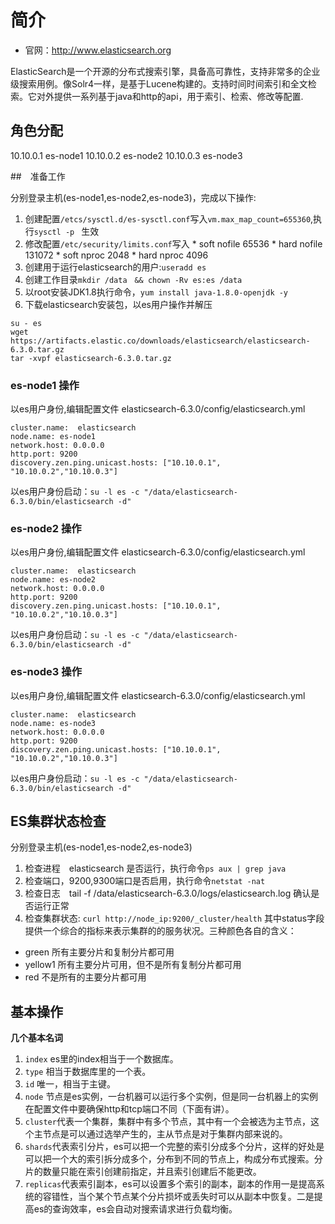 # 简介

* 官网：http://www.elasticsearch.org

ElasticSearch是一个开源的分布式搜索引擎，具备高可靠性，支持非常多的企业级搜索用例。像Solr4一样，是基于Lucene构建的。支持时间时间索引和全文检索。它对外提供一系列基于java和http的api，用于索引、检索、修改等配置.

## 角色分配

10.10.0.1 es-node1
10.10.0.2 es-node2
10.10.0.3 es-node3

##　准备工作

分别登录主机(es-node1,es-node2,es-node3)，完成以下操作:　

1. 创建配置`/etcs/sysctl.d/es-sysctl.conf`写入`vm.max_map_count=655360`,执行`sysctl -p
` 生效
2. 修改配置`/etc/security/limits.conf`写入
\* soft nofile 65536
\* hard nofile 131072
\* soft nproc  2048
\* hard nproc  4096
3. 创建用于运行elasticsearch的用户:`useradd es`
4. 创建工作目录`mkdir /data　&& chown -Rv es:es /data`
5. 以root安装JDK1.8执行命令，`yum install java-1.8.0-openjdk -y`
6. 下载elasticsearch安装包，以es用户操作并解压
```
su - es
wget https://artifacts.elastic.co/downloads/elasticsearch/elasticsearch-6.3.0.tar.gz
tar -xvpf elasticsearch-6.3.0.tar.gz 
```
### es-node1 操作 

以es用户身份,编辑配置文件 elasticsearch-6.3.0/config/elasticsearch.yml

```
cluster.name:  elasticsearch
node.name: es-node1 
network.host: 0.0.0.0
http.port: 9200
discovery.zen.ping.unicast.hosts: ["10.10.0.1", "10.10.0.2","10.10.0.3"]
```
以es用户身份启动：`su -l es -c "/data/elasticsearch-6.3.0/bin/elasticsearch -d"`

### es-node2 操作 

以es用户身份,编辑配置文件 elasticsearch-6.3.0/config/elasticsearch.yml

```
cluster.name:  elasticsearch
node.name: es-node2 
network.host: 0.0.0.0
http.port: 9200
discovery.zen.ping.unicast.hosts: ["10.10.0.1", "10.10.0.2","10.10.0.3"]
```
以es用户身份启动：`su -l es -c "/data/elasticsearch-6.3.0/bin/elasticsearch -d"`

### es-node3 操作 

以es用户身份,编辑配置文件 elasticsearch-6.3.0/config/elasticsearch.yml

```
cluster.name:  elasticsearch
node.name: es-node3 
network.host: 0.0.0.0
http.port: 9200
discovery.zen.ping.unicast.hosts: ["10.10.0.1", "10.10.0.2","10.10.0.3"]
```
以es用户身份启动：`su -l es -c "/data/elasticsearch-6.3.0/bin/elasticsearch -d"`

##  ES集群状态检查  

分别登录主机(es-node1,es-node2,es-node3)

1. 检查进程　elasticsearch 是否运行，执行命令`ps aux | grep java`　
2. 检查端口，9200,9300端口是否启用，执行命令`netstat -nat`
3. 检查日志　tail -f /data/elasticsearch-6.3.0/logs/elasticsearch.log 确认是否运行正常
4. 检查集群状态: `curl http://node_ip:9200/_cluster/health` 其中status字段提供一个综合的指标来表示集群的的服务状况。三种颜色各自的含义：
* green	    所有主要分片和复制分片都可用
* yellow1   所有主要分片可用，但不是所有复制分片都可用
* red	    不是所有的主要分片都可用

## 基本操作

**几个基本名词**
1. `index` es里的index相当于一个数据库。 
2. `type`  相当于数据库里的一个表。 
3. `id`    唯一，相当于主键。 
4. `node`  节点是es实例，一台机器可以运行多个实例，但是同一台机器上的实例在配置文件中要确保http和tcp端口不同（下面有讲）。 
5. `cluster`代表一个集群，集群中有多个节点，其中有一个会被选为主节点，这个主节点是可以通过选举产生的，主从节点是对于集群内部来说的。 
6. `shards`代表索引分片，es可以把一个完整的索引分成多个分片，这样的好处是可以把一个大的索引拆分成多个，分布到不同的节点上，构成分布式搜索。分片的数量只能在索引创建前指定，并且索引创建后不能更改。 
7. `replicas`代表索引副本，es可以设置多个索引的副本，副本的作用一是提高系统的容错性，当个某个节点某个分片损坏或丢失时可以从副本中恢复。二是提高es的查询效率，es会自动对搜索请求进行负载均衡。

